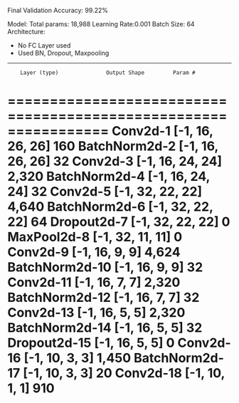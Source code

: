 Final Validation Accuracy: 99.22%

Model:
Total params: 18,988
Learning Rate:0.001
Batch Size: 64
Architecture:
* No FC Layer used
* Used BN, Dropout, Maxpooling
----------------------------------------------------------------
        Layer (type)               Output Shape         Param #
================================================================
            Conv2d-1           [-1, 16, 26, 26]             160
       BatchNorm2d-2           [-1, 16, 26, 26]              32
            Conv2d-3           [-1, 16, 24, 24]           2,320
       BatchNorm2d-4           [-1, 16, 24, 24]              32
            Conv2d-5           [-1, 32, 22, 22]           4,640
       BatchNorm2d-6           [-1, 32, 22, 22]              64
         Dropout2d-7           [-1, 32, 22, 22]               0
         MaxPool2d-8           [-1, 32, 11, 11]               0
            Conv2d-9             [-1, 16, 9, 9]           4,624
      BatchNorm2d-10             [-1, 16, 9, 9]              32
           Conv2d-11             [-1, 16, 7, 7]           2,320
      BatchNorm2d-12             [-1, 16, 7, 7]              32
           Conv2d-13             [-1, 16, 5, 5]           2,320
      BatchNorm2d-14             [-1, 16, 5, 5]              32
        Dropout2d-15             [-1, 16, 5, 5]               0
           Conv2d-16             [-1, 10, 3, 3]           1,450
      BatchNorm2d-17             [-1, 10, 3, 3]              20
           Conv2d-18             [-1, 10, 1, 1]             910
================================================================


